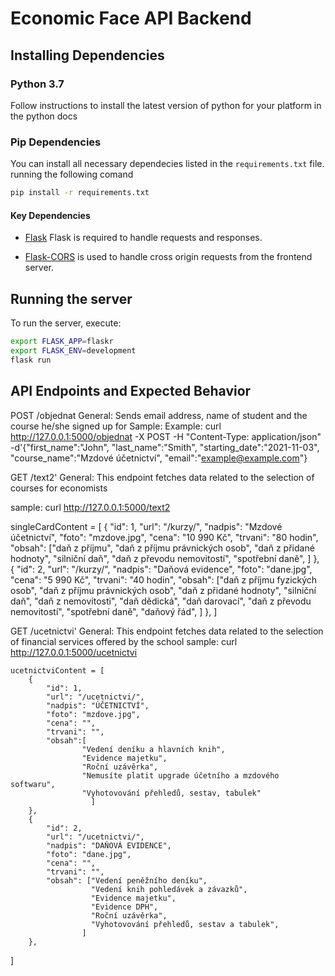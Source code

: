 # Economic Face API Backend

## Installing Dependencies

### Python 3.7
Follow instructions to install the latest version of python for your platform in the python docs

### Pip Dependencies
You can install all necessary dependecies listed in the `requirements.txt` file. running the following comand

```bash
pip install -r requirements.txt
```

#### Key Dependencies

- [Flask](http://flask.pocoo.org/)  Flask is required to handle requests and responses.

- [Flask-CORS](https://flask-cors.readthedocs.io/en/latest/#) is used to handle cross origin requests from the frontend server. 

## Running the server


To run the server, execute:

```bash
export FLASK_APP=flaskr
export FLASK_ENV=development
flask run
```
## API Endpoints and Expected Behavior

POST /objednat
General:
Sends email address, name of student and the course he/she signed up for
Sample: Example: curl http://127.0.0.1:5000/objednat -X POST -H "Content-Type: application/json" -d'{"first_name":"John", "last_name":"Smith", "starting_date":"2021-11-03", "course_name":"Mzdové účetnictví", "email":"example@example.com"}


GET /text2'
General:
This endpoint fetches data related to the selection of courses for economists

sample: curl http://127.0.0.1:5000/text2

  singleCardContent = [
          {
            "id": 1,
            "url": "/kurzy/",
            "nadpis": "Mzdové účetnictví",
            "foto": "mzdove.jpg",
            "cena": "10 990 Kč",
            "trvani": "80 hodin",
            "obsah": ["daň z příjmu",
                      "daň z příjmu právnických osob",
                      "daň z přidané hodnoty",
                      "silniční daň",
                      "daň z převodu nemovitostí",
                      "spotřební daně",
                      ]
        },
        {
            "id": 2,
            "url": "/kurzy/",
            "nadpis": "Daňová evidence",
            "foto": "dane.jpg",
            "cena": "5 990 Kč",
            "trvani": "40 hodin",
            "obsah": ["daň z příjmu fyzických osob",
                      "daň z příjmu právnických osob",
                      "daň z přidané hodnoty",
                      "silniční daň",
                      "daň z nemovitosti",
                      "daň dědická",
                      "daň darovací",
                      "daň z převodu nemovitostí",
                      "spotřební daně",
                      "daňový řád", ]
        },
        ]

GET /ucetnictvi'
General:
This endpoint fetches data related to the selection of financial services offered by the school
sample: curl http://127.0.0.1:5000/ucetnictvi


    ucetnictviContent = [
        {
            "id": 1,
            "url": "/ucetnictvi/",
            "nadpis": "ÚČETNICTVÍ",
            "foto": "mzdove.jpg",
            "cena": "",
            "trvani": "",
            "obsah":[
                    "Vedení deníku a hlavních knih",
                    "Evidence majetku",
                    "Roční uzávěrka",
                    "Nemusíte platit upgrade účetního a mzdového softwaru",
                    "Vyhotovování přehledů, sestav, tabulek"
                      ]
        },
        {
            "id": 2,
            "url": "/ucetnictvi/",
            "nadpis": "DAŇOVÁ EVIDENCE",
            "foto": "dane.jpg",
            "cena": "",
            "trvani": "",
            "obsah": ["Vedení peněžního deníku",
                      "Vedení knih pohledávek a závazků",
                      "Evidence majetku",
                      "Evidence DPH",
                      "Roční uzávěrka",
                      "Vyhotovování přehledů, sestav a tabulek",
                    ]
        },
]

